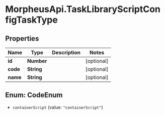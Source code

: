 # MorpheusApi.TaskLibraryScriptConfigTaskType

## Properties

Name | Type | Description | Notes
------------ | ------------- | ------------- | -------------
**id** | **Number** |  | [optional] 
**code** | **String** |  | [optional] 
**name** | **String** |  | [optional] 



## Enum: CodeEnum


* `containerScript` (value: `"containerScript"`)




